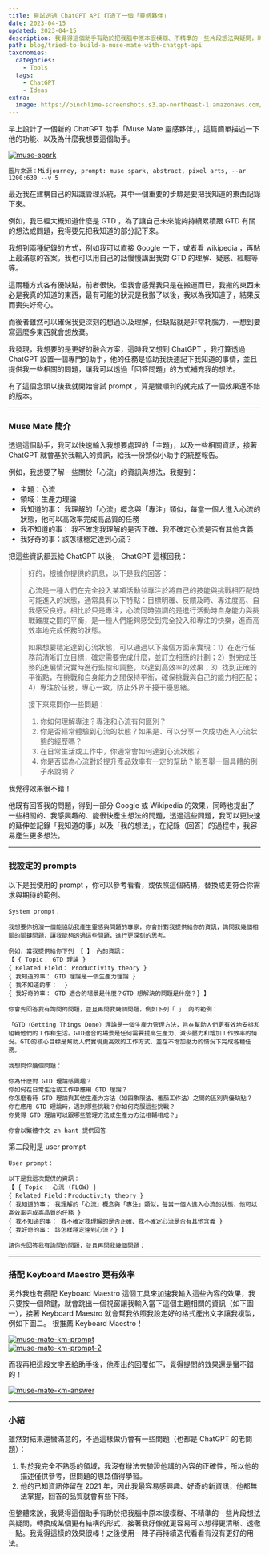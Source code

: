 ```yaml
---
title: 嘗試透過 ChatGPT API 打造了一個「靈感夥伴」
date: 2023-04-15
updated: 2023-04-15
description: 我覺得這個助手有助於把我腦中原本很模糊、不精準的一些片段想法與疑問，轉換成某個更有結構的形式，接著我好像就更容易可以想得更清晰、透徹一點。我覺得這樣的效果很棒！
path: blog/tried-to-build-a-muse-mate-with-chatgpt-api
taxonomies:
  categories: 
    - Tools
  tags: 
    - ChatGPT
    - Ideas
extra:
  image: https://pinchlime-screenshots.s3.ap-northeast-1.amazonaws.com/muse-spark_MVFfyO.webp
---
```


早上設計了一個新的 ChatGPT 助手「Muse Mate 靈感夥伴」，這篇簡單描述一下他的功能、以及為什麼我想要這個助手。

<a href="https://pinchlime-screenshots.s3.ap-northeast-1.amazonaws.com/muse-spark_MVFfyO.webp" data-fancybox data-caption="muse-spark">
  <img src="https://pinchlime-screenshots.s3.ap-northeast-1.amazonaws.com/muse-spark_MVFfyO.webp" loading="lazy" alt="muse-spark" align="center" />
</a>

`圖片來源：Midjourney, prompt: muse spark, abstract, pixel arts, --ar 1200:630 --v 5`

最近我在建構自己的知識管理系統，其中一個重要的步驟是要把我知道的東西記錄下來。

例如，我已經大概知道什麼是 GTD ，為了讓自己未來能夠持續累積跟 GTD 有關的想法或問題，我得要先把我知道的部分記下來。

我想到兩種紀錄的方式，例如我可以直接 Google 一下，或者看 wikipedia ，再貼上最滿意的答案。我也可以用自己的話慢慢講出我對 GTD 的理解、疑惑、經驗等等。

這兩種方式各有優缺點，前者很快，但我會感覺我只是在搬運而已，我搬的東西未必是我真的知道的東西，最有可能的狀況是我搬了以後，我以為我知道了，結果反而喪失好奇心。

而後者雖然可以確保我更深刻的想過以及理解，但缺點就是非常耗腦力，一想到要寫這麼多東西就會想放棄。

我發現，我想要的是更好的融合方案，這時我又想到 ChatGPT ，我打算透過 ChatGPT 設置一個專門的助手，他的任務是協助我快速記下我知道的事情，並且提供我一些相關的問題，讓我可以透過「回答問題」的方式補充我的想法。

有了這個念頭以後我就開始嘗試 prompt ，算是蠻順利的就完成了一個效果還不錯的版本。

<!-- more -->

---
### Muse Mate 簡介


透過這個助手，我可以快速輸入我想要處理的「主題」，以及一些相關資訊，接著 ChatGPT 就會基於我輸入的資訊，給我一份類似小助手的統整報告。

例如，我想要了解一些關於「心流」的資訊與想法，我提到：

* 主題：心流
* 領域：生產力理論
* 我知道的事： 我理解的「心流」概念與「專注」類似，每當一個人進入心流的狀態，他可以高效率完成高品質的任務 
* 我不知道的事： 我不確定我理解的是否正確、我不確定心流是否有其他含義
* 我好奇的事：該怎樣穩定達到心流？


把這些資訊都丟給 ChatGPT 以後， ChatGPT 這樣回我：

> 好的，根據你提供的訊息，以下是我的回答：
>
> 心流是一種人們在完全投入某項活動並專注於將自己的技能與挑戰相匹配時可能進入的狀態，通常具有以下特點：目標明確、反饋及時、專注度高、自我感受良好。相比於只是專注，心流同時強調的是進行活動時自身能力與挑戰難度之間的平衡，是一種人們能夠感受到完全投入和專注的快樂，進而高效率地完成任務的狀態。
>
> 如果想要穩定達到心流狀態，可以通過以下幾個方面來實現：1）在進行任務前清晰訂立目標，確定需要完成什麼，並訂立相應的計劃；2）對完成任務的進展情況實時進行監控和調整，以達到高效率的效果；3）找到正確的平衡點，在挑戰和自身能力之間保持平衡，確保挑戰與自己的能力相匹配；4）專注於任務，專心一致，防止外界干擾干擾思緒。
>
> 接下來來問你一些問題：
>
> 1. 你如何理解專注？專注和心流有何區別？
> 2. 你是否經常體驗到心流的狀態？如果是、可以分享一次成功進入心流狀態的經歷嗎？
> 3. 在日常生活或工作中，你通常會如何達到心流狀態？
> 4. 你是否認為心流對於提升產品效率有一定的幫助？能否舉一個具體的例子來說明？

我覺得效果很不錯！

他既有回答我的問題，得到一部分 Google 或 Wikipedia 的效果，同時也提出了一些相關的、我感興趣的、能很快產生想法的問題，透過這些問題，我可以更快速的延伸並記錄「我知道的事」以及「我的想法」，在紀錄（回答）的過程中，我容易產生更多想法。

---

### 我設定的 prompts

以下是我使用的 prompt ，你可以參考看看，或依照這個結構，替換成更符合你需求與期待的範例。

```
System prompt：

我想要你扮演一個能協助我產生靈感與問題的專家，你會針對我提供給你的資訊，詢問我幾個相關的關鍵問題，讓我能夠透過這些問題，進行更深刻的思考。

例如，當我提供給你下列 【 】 內的資訊：
【 { Topic： GTD 理論 }
{ Related Field： Productivity theory }
{ 我知道的事： GTD 理論是一個生產力理論 }
{ 我不知道的事：  }
{ 我好奇的事： GTD 適合的場景是什麼？GTD 想解決的問題是什麼？} 】

你會先回答我有詢問的問題，並且再問我幾個問題，例如下列「 」 內的範例：

「GTD（Getting Things Done）理論是一個生產力管理方法，旨在幫助人們更有效地安排和組織他們的工作和生活。GTD適合的場景是任何需要提高生產力、減少壓力和增加工作效率的情況。GTD的核心目標是幫助人們實現更高效的工作方式，並在不增加壓力的情況下完成各種任務。

我想問你幾個問題：

你為什麼對 GTD 理論感興趣？
你如何在日常生活或工作中應用 GTD 理論？
你怎麼看待 GTD 理論與其他生產力方法（如四象限法、番茄工作法）之間的區別與優缺點？
你在應用 GTD 理論時，遇到哪些挑戰？你如何克服這些挑戰？
你覺得 GTD 理論可以跟哪些管理方法或生產力方法相輔相成？」

你會以繁體中文 zh-hant 提供回答
```

第二段則是 user prompt

```
User prompt：

以下是我這次提供的資訊：
【 { Topic： 心流 (FLOW) }
{ Related Field：Productivity theory }
{ 我知道的事： 我理解的「心流」概念與「專注」類似，每當一個人進入心流的狀態，他可以高效率完成高品質的任務 }
{ 我不知道的事： 我不確定我理解的是否正確、我不確定心流是否有其他含義 }
{ 我好奇的事： 該怎樣穩定達到心流？} 】

請你先回答我有詢問的問題，並且再問我幾個問題：
```

---

### 搭配 Keyboard Maestro 更有效率

另外我也有搭配 Keyboard Maestro 這個工具來加速我輸入這些內容的效果，我只要按一個熱鍵，就會跳出一個視窗讓我輸入當下這個主題相關的資訊（如下圖一），接著 Keyboard Maestro 就會幫我依照我設定好的格式產出文字讓我複製，例如下圖二。 很推薦 Keyboard Maestro！

<a href="https://pinchlime-screenshots.s3.ap-northeast-1.amazonaws.com/muse-mate-km-prompt_FC0pEC.webp" data-fancybox data-caption="muse-mate-km-prompt">
  <img src="https://pinchlime-screenshots.s3.ap-northeast-1.amazonaws.com/muse-mate-km-prompt_FC0pEC.webp" loading="lazy" alt="muse-mate-km-prompt" align="center" />
</a>
<br>

<a href="https://pinchlime-screenshots.s3.ap-northeast-1.amazonaws.com/muse-mate-km-prompt-2_G5vo41.webp" data-fancybox data-caption="muse-mate-km-prompt-2">
  <img src="https://pinchlime-screenshots.s3.ap-northeast-1.amazonaws.com/muse-mate-km-prompt-2_G5vo41.webp" loading="lazy" alt="muse-mate-km-prompt-2" align="center" />
</a>
<br>

而我再把這段文字丟給助手後，他產出的回覆如下，覺得提問的效果還是蠻不錯的！

<a href="https://pinchlime-screenshots.s3.ap-northeast-1.amazonaws.com/muse-mate-km-answer_s8QejI.webp" data-fancybox data-caption="muse-mate-km-answer">
  <img src="https://pinchlime-screenshots.s3.ap-northeast-1.amazonaws.com/muse-mate-km-answer_s8QejI.webp" loading="lazy" alt="muse-mate-km-answer" align="center" />
</a>

---

### 小結

雖然對結果還蠻滿意的，不過這樣做仍會有一些問題（也都是 ChatGPT 的老問題）：

1. 對於我完全不熟悉的領域，我沒有辦法去驗證他講的內容的正確性，所以他的描述僅供參考，但問題的思路值得學習。
2. 他的已知資訊停留在 2021 年，因此我最容易感興趣、好奇的新資訊，他都無法掌握，回答的品質就會有些下降。


但整體來說，我覺得這個助手有助於把我腦中原本很模糊、不精準的一些片段想法與疑問，轉換成某個更有結構的形式，接著我好像就更容易可以想得更清晰、透徹一點。我覺得這樣的效果很棒！之後使用一陣子再持續迭代看看有沒有更好的用法。